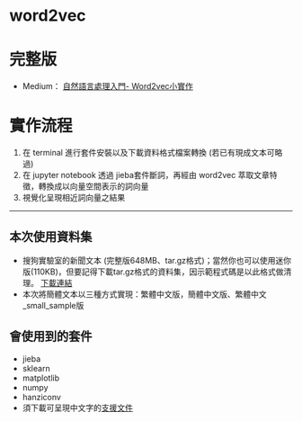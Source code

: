 
# word2vec
# 完整版
* Medium： [自然語言處理入門- Word2vec小實作](https://medium.com/pyladies-taiwan/%E8%87%AA%E7%84%B6%E8%AA%9E%E8%A8%80%E8%99%95%E7%90%86%E5%85%A5%E9%96%80-word2vec%E5%B0%8F%E5%AF%A6%E4%BD%9C-f8832d9677c8)

# 實作流程
1. 在 terminal 進行套件安裝以及下載資料格式檔案轉換 (若已有現成文本可略過) 
2. 在 jupyter notebook 透過 jieba套件斷詞，再經由 word2vec 萃取文章特徵，轉換成以向量空間表示的詞向量
3. 視覺化呈現相近詞向量之結果
---

## 本次使用資料集
- 搜狗實驗室的新聞文本 (完整版648MB、tar.gz格式)；當然你也可以使用迷你版(110KB)，但要記得下載tar.gz格式的資料集，因示範程式碼是以此格式做清理。
[下載連結](http://www.sogou.com/labs/resource/cs.php)
- 本次將簡體文本以三種方式實現：繁體中文版，簡體中文版、繁體中文_small_sample版



## 會使用到的套件
- jieba
- sklearn
- matplotlib
- numpy
- hanziconv
- 須下載可呈現中文字的[支援文件](https://github.com/sebastianbergmann/phpunit-documentation/blob/master/build/fonts/wqy-microhei/wqy-microhei.ttc)
